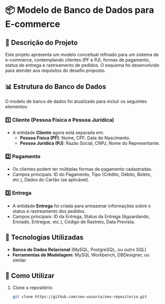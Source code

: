 # 📦 Modelo de Banco de Dados para E-commerce

## 📌 Descrição do Projeto
Este projeto apresenta um modelo conceitual refinado para um sistema de e-commerce, contemplando clientes (PF e PJ), formas de pagamento, status de entrega e rastreamento de pedidos. O esquema foi desenvolvido para atender aos requisitos do desafio proposto.

## 📊 Estrutura do Banco de Dados
O modelo de banco de dados foi atualizado para incluir os seguintes elementos:

### 1️⃣ **Cliente (Pessoa Física e Pessoa Jurídica)**
- A entidade **Cliente** agora está separada em:
  - **Pessoa Física (PF)**: Nome, CPF, Data de Nascimento.
  - **Pessoa Jurídica (PJ)**: Razão Social, CNPJ, Nome do Representante.

### 2️⃣ **Pagamento**
- Os clientes podem ter múltiplas formas de pagamento cadastradas.
- Campos principais: ID do Pagamento, Tipo (Crédito, Débito, Boleto, etc.), Dados do Cartão (se aplicável).

### 3️⃣ **Entrega**
- A entidade **Entrega** foi criada para armazenar informações sobre o status e rastreamento dos pedidos.
- Campos principais: ID da Entrega, Status da Entrega (Aguardando, Enviado, Entregue, etc.), Código de Rastreio, Data Prevista.

## 📌 Tecnologias Utilizadas
- **Banco de Dados Relacional** (MySQL, PostgreSQL, ou outro SQL)
- **Ferramentas de Modelagem**: MySQL Workbench, DBDesigner, ou similar

## 📝 Como Utilizar
1. Clone o repositório:  
   ```bash
   git clone https://github.com/seu-usuario/seu-repositorio.git

